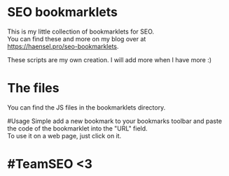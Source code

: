 # SEO bookmarklets
This is my little collection of bookmarklets for SEO.  
You can find these and more on my blog over at  
https://haensel.pro/seo-bookmarklets.

These scripts are my own creation. I will add more when I have more :)

# The files
You can find the JS files in the bookmarklets directory.

#Usage
Simple add a new bookmark to your bookmarks toolbar and paste the code of the bookmarklet into the "URL" field.  
To use it on a web page, just click on it. 

# #TeamSEO <3 